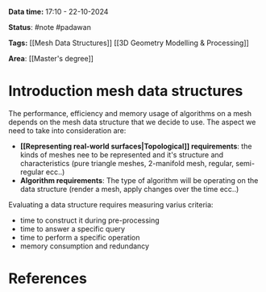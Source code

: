 **Data time:** 17:10 - 22-10-2024

**Status**: #note #padawan 

**Tags:** [[Mesh Data Structures]] [[3D Geometry Modelling & Processing]]

**Area**: [[Master's degree]]
# Introduction mesh data structures

The performance, efficiency and memory usage of algorithms on a mesh depends on the mesh data structure that we decide to use. The aspect we need to take into consideration are:
- **[[Representing real-world surfaces|Topological]] requirements**: the kinds of meshes nee to be represented and it's structure and characteristics (pure triangle meshes, 2-manifold mesh, regular, semi-regular ecc..)
- **Algorithm requirements**: The type of algorithm will be operating on the data structure (render a mesh, apply changes over the time ecc..)

Evaluating a data structure requires measuring varius criteria:
- time to construct it during pre-processing
- time to answer a specific query
- time to perform a specific operation
- memory consumption and redundancy 
# References